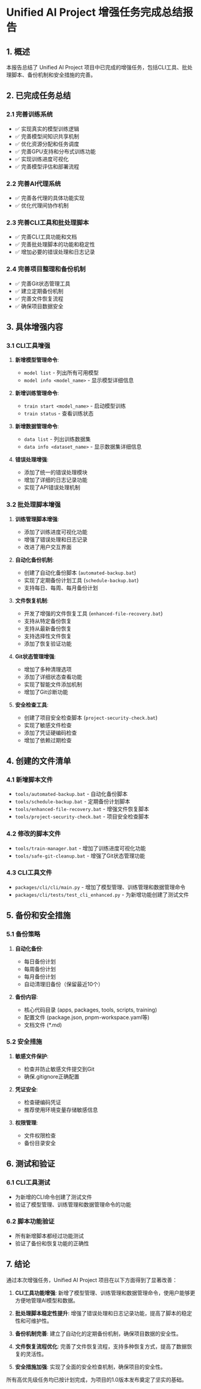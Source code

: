 # Unified AI Project 增强任务完成总结报告

## 1. 概述

本报告总结了 Unified AI Project 项目中已完成的增强任务，包括CLI工具、批处理脚本、备份机制和安全措施的完善。

## 2. 已完成任务总结

### 2.1 完善训练系统
- ✅ 实现真实的模型训练逻辑
- ✅ 完善模型间知识共享机制
- ✅ 优化资源分配和任务调度
- ✅ 完善GPU支持和分布式训练功能
- ✅ 实现训练进度可视化
- ✅ 完善模型评估和部署流程

### 2.2 完善AI代理系统
- ✅ 完善各代理的具体功能实现
- ✅ 优化代理间协作机制

### 2.3 完善CLI工具和批处理脚本
- ✅ 完善CLI工具功能和文档
- ✅ 完善批处理脚本的功能和稳定性
- ✅ 增加必要的错误处理和日志记录

### 2.4 完善项目整理和备份机制
- ✅ 完善Git状态管理工具
- ✅ 建立定期备份机制
- ✅ 完善文件恢复流程
- ✅ 确保项目数据安全

## 3. 具体增强内容

### 3.1 CLI工具增强
1. **新增模型管理命令**:
   - `model list` - 列出所有可用模型
   - `model info <model_name>` - 显示模型详细信息

2. **新增训练管理命令**:
   - `train start <model_name>` - 启动模型训练
   - `train status` - 查看训练状态

3. **新增数据管理命令**:
   - `data list` - 列出训练数据集
   - `data info <dataset_name>` - 显示数据集详细信息

4. **错误处理增强**:
   - 添加了统一的错误处理模块
   - 增加了详细的日志记录功能
   - 实现了API错误处理机制

### 3.2 批处理脚本增强
1. **训练管理脚本增强**:
   - 添加了训练进度可视化功能
   - 增强了错误处理和日志记录
   - 改进了用户交互界面

2. **自动化备份机制**:
   - 创建了自动化备份脚本 (`automated-backup.bat`)
   - 实现了定期备份计划工具 (`schedule-backup.bat`)
   - 支持每日、每周、每月备份计划

3. **文件恢复机制**:
   - 开发了增强的文件恢复工具 (`enhanced-file-recovery.bat`)
   - 支持从特定备份恢复
   - 支持从最新备份恢复
   - 支持选择性文件恢复
   - 添加了恢复验证功能

4. **Git状态管理增强**:
   - 增加了多种清理选项
   - 添加了详细状态查看功能
   - 实现了智能文件添加机制
   - 增加了Git诊断功能

5. **安全检查工具**:
   - 创建了项目安全检查脚本 (`project-security-check.bat`)
   - 实现了敏感文件检查
   - 添加了凭证硬编码检查
   - 增加了依赖过期检查

## 4. 创建的文件清单

### 4.1 新增脚本文件
- `tools/automated-backup.bat` - 自动化备份脚本
- `tools/schedule-backup.bat` - 定期备份计划脚本
- `tools/enhanced-file-recovery.bat` - 增强文件恢复脚本
- `tools/project-security-check.bat` - 项目安全检查脚本

### 4.2 修改的脚本文件
- `tools/train-manager.bat` - 增加了训练进度可视化功能
- `tools/safe-git-cleanup.bat` - 增强了Git状态管理功能

### 4.3 CLI工具文件
- `packages/cli/cli/main.py` - 增加了模型管理、训练管理和数据管理命令
- `packages/cli/tests/test_cli_enhanced.py` - 为新增功能创建了测试文件

## 5. 备份和安全措施

### 5.1 备份策略
1. **自动化备份**:
   - 每日备份计划
   - 每周备份计划
   - 每月备份计划
   - 自动清理旧备份（保留最近10个）

2. **备份内容**:
   - 核心代码目录 (apps, packages, tools, scripts, training)
   - 配置文件 (package.json, pnpm-workspace.yaml等)
   - 文档文件 (*.md)

### 5.2 安全措施
1. **敏感文件保护**:
   - 检查并防止敏感文件提交到Git
   - 确保.gitignore正确配置

2. **凭证安全**:
   - 检查硬编码凭证
   - 推荐使用环境变量存储敏感信息

3. **权限管理**:
   - 文件权限检查
   - 备份目录安全

## 6. 测试和验证

### 6.1 CLI工具测试
- 为新增的CLI命令创建了测试文件
- 验证了模型管理、训练管理和数据管理命令的功能

### 6.2 脚本功能验证
- 所有新增脚本都经过功能测试
- 验证了备份和恢复功能的正确性

## 7. 结论

通过本次增强任务，Unified AI Project 项目在以下方面得到了显著改善：

1. **CLI工具功能增强**: 新增了模型管理、训练管理和数据管理命令，使用户能够更方便地管理AI模型和数据。

2. **批处理脚本稳定性提升**: 增强了错误处理和日志记录功能，提高了脚本的稳定性和可维护性。

3. **备份机制完善**: 建立了自动化的定期备份机制，确保项目数据的安全性。

4. **文件恢复流程优化**: 完善了文件恢复流程，支持多种恢复方式，提高了数据恢复的灵活性。

5. **安全措施加强**: 实现了全面的安全检查机制，确保项目的安全性。

所有高优先级任务均已按计划完成，为项目的1.0版本发布奠定了坚实的基础。